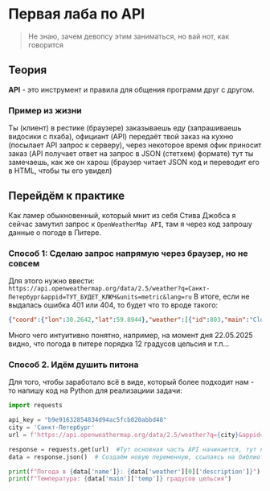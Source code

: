 # Первая лаба по API
> Не знаю, зачем девопсу этим заниматься, но вай нот, как говорится
## Теория
**API** - это инструмент и правила для общения программ друг с другом. 
### Пример из жизни
Ты (клиент) в рестике (браузере) заказываешь еду (запрашиваешь видосики с пхаба), официант (API) передаёт твой заказ на кухню (посылает API запрос к серверу), через некоторое время офик приносит заказ (API получает ответ на запрос в JSON (стетхем) формате) тут ты замечаешь, как же он харош (браузер читает JSON код и переводит его в HTML, чтобы ты его увидел)
## Перейдём к практике 
Как ламер обыкновенный, который мнит из себя Стива Джобса я сейчас замутил запрос к `OpenWeatherMap API`, там я через код запрошу данные о погоде в Питере.
### Способ 1: Сделаю запрос напрямую через браузер, но не совсем
Для этого нужно ввести: ```https://api.openweathermap.org/data/2.5/weather?q=Санкт-Петербург&appid=ТУТ_БУДЕТ_КЛЮЧ&units=metric&lang=ru```
В итоге, если не выдалась ошибка 401 или 404, то будет что то вроде такого:
```json
{"coord":{"lon":30.2642,"lat":59.8944},"weather":[{"id":803,"main":"Clouds","description":"облачно с прояснениями","icon":"04d"}],"base":"stations","main":{"temp":12.08,"feels_like":11.33,"temp_min":12.08,"temp_max":12.08,"pressure":1008,"humidity":76,"sea_level":1008,"grnd_level":1006},"visibility":10000,"wind":{"speed":7,"deg":130},"clouds":{"all":75},"dt":1747910339,"sys":{"type":1,"id":8926,"country":"RU","sunrise":1747876005,"sunset":1747939486},"timezone":10800,"id":498817,"name":"Санкт-Петербург","cod":200}
```
Много чего интуитивно понятно, например, на момент дня 22.05.2025 видно, что погода в питере порядка 12 градусов цельсия и т.п...

### Способ 2. Идём душить питона

Для того, чтобы заработало всё в виде, который более подходит нам - то напишу код на Python для реализациии задачи:
```py
import requests

api_key = "b9e91632854834d94ac5fcb020abbd48"
city = 'Санкт-Петербург'
url = f'https://api.openweathermap.org/data/2.5/weather?q={city}&appid={api_key}&units=metric&lang=ru'

response = requests.get(url)  #Тут основная часть API начинается, тут наша программа делает запрос к сайту погоды для получения точной инфы
data = response.json()  # Создаём новую переменную, ссылаясь на библиотеку 

print(f"Погода в {data['name']}: {data['weather'][0]['description']}")
print(f"Температура: {data['main']['temp']} градусов цельсия")
```
